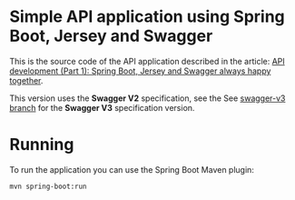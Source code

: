 # Simple API application using Spring Boot, Jersey and Swagger

This is the source code of the API application described in the article: [API development (Part 1): Spring Boot, Jersey and Swagger always happy together](https://holon-platform.com/blog/spring-boot-jersey-and-swagger-always-happy-together/).

This version uses the **Swagger V2** specification, see the See [swagger-v3 branch](https://github.com/holon-platform/spring-boot-jaxrs-swagger-api-example/tree/swagger-v3) for the **Swagger V3** specification version.

# Running

To run the application you can use the Spring Boot Maven plugin:

```
mvn spring-boot:run
```
